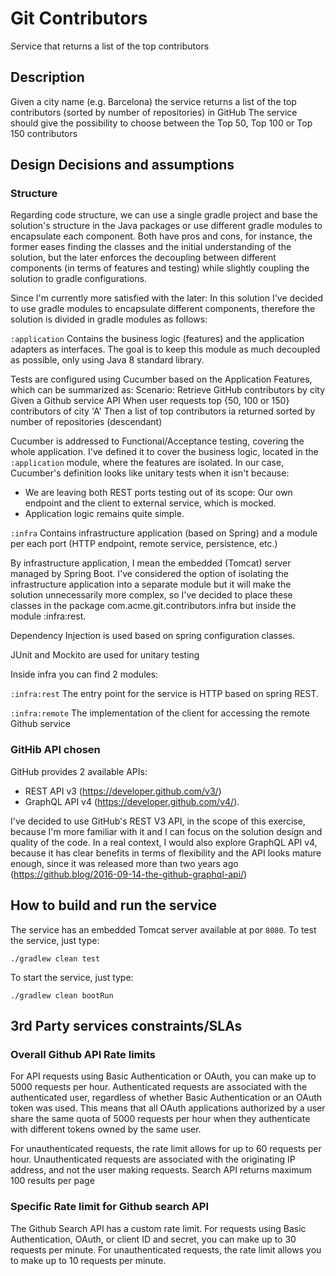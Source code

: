 # Git Contributors
Service that returns a list of the top contributors

## Description
Given a city name (e.g. Barcelona) the service returns a list of the top contributors
(sorted by number of repositories) in GitHub
The service should give the possibility to choose between the Top 50, Top 100 or Top
150 contributors

## Design Decisions and assumptions
### Structure
Regarding code structure, we can use a single gradle project and base the solution's structure in the Java packages 
or use different gradle modules to encapsulate each component. Both have pros and cons, for instance, 
the former eases finding the classes and the initial understanding of the solution, 
but the later enforces the decoupling between different components (in terms of features and testing) 
while slightly coupling the solution to gradle configurations.

Since I'm currently more satisfied with the later: In this solution I've decided to use gradle modules 
to encapsulate different components, therefore the solution is divided in gradle modules as follows:

```:application``` Contains the business logic (features) and the application adapters as interfaces. 
The goal is to keep this module as much decoupled as possible, only using Java 8 standard library.

Tests are configured using Cucumber based on the Application Features, which can be summarized as:
  Scenario: Retrieve GitHub contributors by city
    Given a Github service API
    When user requests top {50, 100 or 150} contributors of city 'A'
    Then a list of top contributors ia returned sorted by number of repositories (descendant)

Cucumber is addressed to Functional/Acceptance testing, covering the whole application. I've defined it to cover 
the business logic, located in the ```:application``` module, where the features are isolated.
In our case, Cucumber's definition looks like unitary tests when it isn't because:
 - We are leaving both REST ports testing out of its scope: Our own endpoint and the client to external service, which is mocked. 
 - Application logic remains quite simple.

```:infra``` Contains infrastructure application (based on Spring) and a module per each port (HTTP endpoint, 
remote service, persistence, etc.)

By infrastructure application, I mean the embedded (Tomcat) server managed by Spring Boot. 
I've considered the option of isolating the infrastructure application into a separate module 
but it will make the solution unnecessarily more complex, so I've decided to place these classes in the package
com.acme.git.contributors.infra but inside the module :infra:rest. 

Dependency Injection is used based on spring configuration classes.

JUnit and Mockito are used for unitary testing

Inside infra you can find 2 modules:

```:infra:rest``` The entry point for the service is HTTP based on spring REST.

```:infra:remote``` The implementation of the client for accessing the remote Github service 

### GitHib API chosen
GitHub provides 2 available APIs: 
- REST API v3 (https://developer.github.com/v3/)
- GraphQL API v4 (https://developer.github.com/v4/).

I've decided to use GitHub's REST V3 API, in the scope of this exercise, because I'm more familiar with it 
and I can focus on the solution design and quality of the code.
In a real context, I would also explore GraphQL API v4, because it has clear benefits in terms of flexibility 
and the API looks mature enough, since it was released more than two years ago 
(https://github.blog/2016-09-14-the-github-graphql-api/)   

## How to build and run the service
The service has an embedded Tomcat server available at por ```8080```.
To test the service, just type:

```./gradlew clean test```

To start the service, just type:

```./gradlew clean bootRun```

## 3rd Party services constraints/SLAs
### Overall Github API Rate limits

For API requests using Basic Authentication or OAuth, you can make up to 5000 requests per hour. Authenticated requests 
are associated with the authenticated user, regardless of whether Basic Authentication or an OAuth token was used. 
This means that all OAuth applications authorized by a user share the same quota of 5000 requests per hour 
when they authenticate with different tokens owned by the same user.

For unauthenticated requests, the rate limit allows for up to 60 requests per hour. 
Unauthenticated requests are associated with the originating IP address, and not the user making requests.
Search API returns maximum 100 results per page

### Specific Rate limit for Github search API

The Github Search API has a custom rate limit. For requests using Basic Authentication, OAuth, or client ID and secret, you can make up to 30 requests per minute. For unauthenticated requests, the rate limit allows you to make up to 10 requests per minute.
